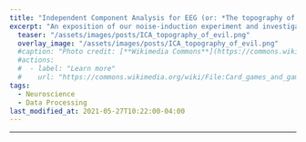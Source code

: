 ```yaml
---
title: "Independent Component Analysis for EEG (or: *The topography of evil*)"
excerpt: "An exposition of our noise-induction experiment and investigation of common EEG noise components using MNE-Python."
  teaser: "/assets/images/posts/ICA_topography_of_evil.png"
  overlay_image: "/assets/images/posts/ICA_topography_of_evil.png"
  #caption: "Photo credit: [**Wikimedia Commons**](https://commons.wikimedia.org/wiki/)"
  #actions:
  #  - label: "Learn more"
  #    url: "https://commons.wikimedia.org/wiki/File:Card_games_and_game_tokens_01.jpg"
tags:
  - Neuroscience
  - Data Processing
last_modified_at: 2021-05-27T10:22:00-04:00
---
```


___

<style>
iframe{height:11220px !important;}
</style>

<script src="https://gist.github.com/DiGyt/cd6c9765aa0c73e9d69e86c4acbda850.js"></script>
